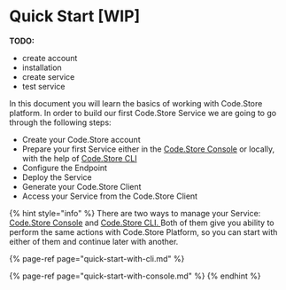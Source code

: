 # Quick Start \[WIP\]

**TODO:**

* create account
* installation
* create service
* test service

In this document you will learn the basics of working with Code.Store platform. In order to build our first Code.Store Service we are going to go through the following steps:

* Create your Code.Store account
* Prepare your first Service either in the [Code.Store Console](quick-start-with-console.md) or locally, with the help of [Code.Store CLI](quick-start-with-cli.md)
* Configure the Endpoint
* Deploy the Service
* Generate your Code.Store Client
* Access your Service from the Code.Store Client

{% hint style="info" %}
There are two ways to manage your Service: [Code.Store Console](quick-start-with-console.md) and [Code.Store CLI. ](quick-start-with-cli.md)Both of them give you ability to perform the same actions with Code.Store Platform, so you can start with either of them and continue later with another.

{% page-ref page="quick-start-with-cli.md" %}

{% page-ref page="quick-start-with-console.md" %}
{% endhint %}



